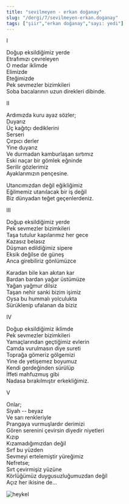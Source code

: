 ```yaml
---
title: "sevilmeyen - erkan doğanay"
slug: "/dergi/7/sevilmeyen-erkan.doganay"
tags: ["şiir","erkan doğanay","sayı: yedi"]
---
```


I

Doğup eksildiğimiz yerde    
Etrafımızı çevreleyen  
O medar iklimde  
Elimizde  
Eteğimizde  
Pek sevmezler bizimkileri  
Soba bacalarının uzun direkleri dibinde.

II

Ardımızda kuru ayaz sözler;  
Duyarız  
Üç kağıtçı dediklerini  
Serseri  
Çırpıcı derler  
Yine duyarız  
Ve durmadan kamburlaşan sırtımız  
Eski naçar bir gömlek eğninde  
Serilir gözlerimiz  
Ayaklarımızın pençesine.

Utancımızdan değil eğikliğimiz  
Eğilmemiz utanılacak bir iş değil  
Biz dünyadan teğet geçenlerdeniz.

III

Doğup eksildiğimiz yerde  
Pek sevmezler bizimkileri  
Taşa tutulur kapılarımız her gece  
Kazasız belasız  
Düşman edildiğimiz sipere  
Eksik değilse de güneş  
Anca girebiliriz gönlümüzce

Karadan bile kan akıtan kar  
Bardan bardan yağar üstümüze  
Yağan yağmur dilsiz  
Taşan nehir sanki bizim işimiz  
Oysa bu hummalı yolculukta  
Sürüklenip ufalanan da biziz

IV

Doğup eksildiğimiz iklimde  
Pek sevmezler bizimkileri  
Yamaçlarından geçtiğimiz evlerin  
Camda vurulmasın diye sureti  
Toprağa gömeriz gölgemizi  
Yine de yetişemez boyumuz  
Kendi gerdeğinden sürülüp  
İffeti mahfuzmuş gibi  
Nadasa bırakılmıştır erkekliğimiz.

V

Onlar;  
Siyah -- beyaz  
Ve sarı renkleriyle  
Prangaya vurmuşlardır derimizi  
Gören serenini çevirsin diyedir niyetleri  
Kızıp  
Kızamadığımızdan değil  
Sırf bu yüzden  
Sevmeyi ertelemiştir yüreğimiz  
Nefretse;  
Sırt çevirmişiz yüzüne  
Körlüğümüz duygusuzluğumuzdan değil  
Açız her ikisine de...


![heykel](/img/ky07_25_erdalates.jpg)